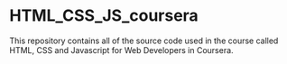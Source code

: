 # HTML_CSS_JS_coursera

This repository contains all of the source code used in the course called HTML, CSS and Javascript for Web Developers in Coursera.

